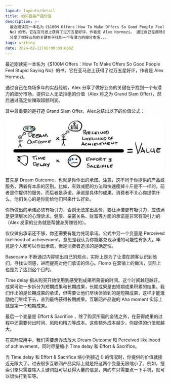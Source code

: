 ```yaml
---
layout: layouts/detail
title: 如何提高产品价值
description: >-
  最近刚读完一本名为《$100M Offers：How To Make Offers So Good People Feel Stupid Saying
  No》的书，它在亚马逊上获得了过万五星好评，作者是 Alex Hormozi。 通过自己在商场多年的实战经验，Alex
  分享了做好业务的关键在于找到一个有潜力的细分市场...
tags: writing
date: 2024-02-12T00:00:00.000Z
---
```

最近刚读完一本名为《$100M Offers：How To Make Offers So Good People Feel Stupid Saying No》的书，它在亚马逊上获得了过万五星好评，作者是 Alex Hormozi。

通过自己在商场多年的实战经验，Alex 分享了做好业务的关键在于找到一个有潜力的细分市场，提供让人无法拒绝的价值（Alex 称之为 Grand Slam Offer），然后通过高定价赚取超额利润。

其中最重要的是打造 Grand Slam Offer。Alex总结出以下的价值公式：

![Formula to increase product value](/static/img/increase-product-value-img-1.jpeg)

首先是 Dream Outcome，也就是你作出的承诺。注意，这不同于你提供的产品或服务，两者有本质的区别。比如，有效减肥的方法和快速瘦掉十斤是不一样的。前者是你提供的服务，而后者是承诺，承诺是具体的成果。消费者不关心你提供什么，他们关心的是你能给他们带来什么好处。

你所做出的承诺必须有吸引力，否则无法定出高价。要让承诺更有吸引力，应该满足更深层次的心理诉求。健康、亲密关系、财富等方面的承诺是非常有吸引力的（Alex 发家的业务就是帮健身房赚钱的）。

仅仅做出承诺还不够，你还需要有能力兑现承诺。公式中另一个变量是 Perceived likelihood of achievement，意思是我认为你能够兑现承诺的可能性有多大。毕竟是个人都可以作出承诺，但是消费者追求的是确定性。

Basecamp 不断通过内容输出自己的观点，实际上是为了让潜在顾客认识到他们，寻找认同感，进而提高对他们承诺的信心。Flomo 在营销上的做法，实际上也是为了达到这个目的。

Time delay 指从购买开始使用到感受到成果所需要的时间。这个时间越短越好。成果可进一步拆分为短期成果和长期成果，长期成果是由短期成果积累的结果。我们作出的是长期成果的承诺，但需要让他们尽快体验到的是短期成果，这样才能激励他们继续下去，直到最终获得长期成果。互联网产品说的 Aha moment 实际上就是第一个短期成果。

最后一个变量是 Effort & Sacrifice ，除了购买所需的金钱之外，在获得成果的过程中还需要付出时间、风险和精力等成本。这些额外成本越少，你提供的价值就越大。

在实际应用中，我们需要想办法放大 Dream Outcome 和 Perceived likelihood of achievement，同时尽量缩小 Time delay 和 Effort & Sacrifice。

当 Time delay 和 Effort & Sacrifice 缩小到接近 0 的情况时，你提供的价值就接近无限大了。过去很多互联网产品实际上就是把这两个变量无限缩小了。例如，搜索引擎只需要输入关键词就可以获得大量的信息，网约车只需要点一下手机，就可以很快打到车等。
